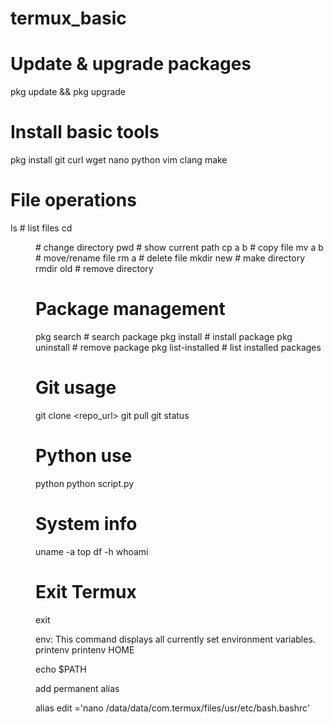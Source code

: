 # termux_basic




# Update & upgrade packages
pkg update && pkg upgrade

# Install basic tools
pkg install git curl wget nano python vim clang make

# File operations
ls          # list files
cd <dir>    # change directory
pwd         # show current path
cp a b      # copy file
mv a b      # move/rename file
rm a        # delete file
mkdir new   # make directory
rmdir old   # remove directory

# Package management
pkg search <name>   # search package
pkg install <name>  # install package
pkg uninstall <name> # remove package
pkg list-installed  # list installed packages

# Git usage
git clone <repo_url>
git pull
git status

# Python use
python
python script.py

# System info
uname -a
top
df -h
whoami

# Exit Termux
exit




env: This command displays all currently set environment variables. 
printenv
printenv HOME

echo $PATH
    
add permanent alias


alias edit ='nano /data/data/com.termux/files/usr/etc/bash.bashrc'

